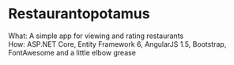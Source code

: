# Restaurantopotamus
What: A simple app for viewing and rating restaurants  
How: ASP.NET Core, Entity Framework 6, AngularJS 1.5, Bootstrap, FontAwesome and a little elbow grease
